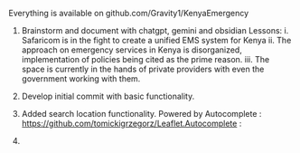 Everything is available on github.com/Gravity1/KenyaEmergency

1. Brainstorm and document with chatgpt, gemini and obsidian
		Lessons:
				i. Safaricom is in the fight to create a unified EMS system for Kenya
				ii. The approach on emergency services in Kenya is disorganized, implementation of policies being cited as the prime reason.
				iii. The space is currently in the hands of private providers with even the government working with them.

2. Develop initial commit with basic functionality.
3. Added search location functionality. Powered by Autocomplete : https://github.com/tomickigrzegorz/Leaflet.Autocomplete : 
 4. 